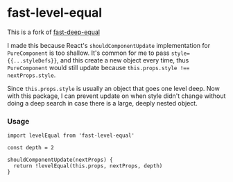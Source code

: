 # fast-level-equal

This is a fork of [fast-deep-equal](https://www.npmjs.com/package/fast-deep-equal)

I made this because React's `shouldComponentUpdate` implementation for `PureComponent` is too shallow. It's common for me to pass `style={{...styleDefs}}`, and this create a new object every time, thus `PureComponent` would still update because `this.props.style !== nextProps.style`.

Since `this.props.style` is usually an object that goes one level deep.
Now with this package, I can prevent update on when style didn't change without doing a deep search in case there is a large, deeply nested object.

### Usage

```
import levelEqual from 'fast-level-equal'

const depth = 2

shouldComponentUpdate(nextProps) {
  return !levelEqual(this.props, nextProps, depth)
}
```